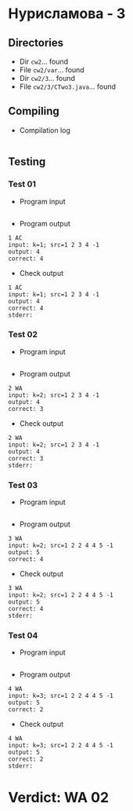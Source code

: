 # Нурисламова - 3
## Directories
- Dir `cw2`... found
- File `cw2/var`... found
- Dir `cw2/3`... found
- File `cw2/3/CTwo3.java`... found
## Compiling
- Compilation log
```

```
## Testing
### Test 01
- Program input
```

```
- Program output
```
1 AC
input: k=1; src=1 2 3 4 -1
output: 4
correct: 4

```
- Check output
```
1 AC
input: k=1; src=1 2 3 4 -1
output: 4
correct: 4
stderr:

```
### Test 02
- Program input
```

```
- Program output
```
2 WA
input: k=2; src=1 2 3 4 -1
output: 4
correct: 3

```
- Check output
```
2 WA
input: k=2; src=1 2 3 4 -1
output: 4
correct: 3
stderr:

```
### Test 03
- Program input
```

```
- Program output
```
3 WA
input: k=2; src=1 2 2 4 4 5 -1
output: 5
correct: 4

```
- Check output
```
3 WA
input: k=2; src=1 2 2 4 4 5 -1
output: 5
correct: 4
stderr:

```
### Test 04
- Program input
```

```
- Program output
```
4 WA
input: k=3; src=1 2 2 4 4 5 -1
output: 5
correct: 2

```
- Check output
```
4 WA
input: k=3; src=1 2 2 4 4 5 -1
output: 5
correct: 2
stderr:

```
# Verdict: WA 02
